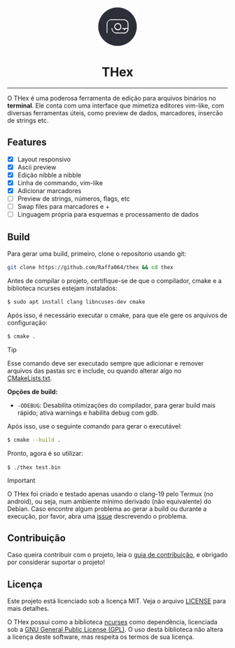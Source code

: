 <p align="center">
    <img src="/media/icon.png" alt="THex icon" width="90" height="90"/>
</p>

<h1 align="center"><b>THex</b></h1>

---

O THex é uma poderosa ferramenta de edição para arquivos binários no **terminal**. Ele conta com uma interface que mimetiza editores vim-like, com diversas ferramentas úteis, como preview de dados, marcadores, insercão de strings etc. 

## Features

- [x] Layout responsivo 
- [x] Ascii preview
- [x] Edição nibble a nibble 
- [x] Linha de commando, vim-like
- [x] Adicionar marcadores
- [ ] Preview de strings, números, flags, etc
- [ ] Swap files para marcadores e +
- [ ] Linguagem própria para esquemas e processamento de dados

## Build

Para gerar uma build, primeiro, clone o repositorio usando git:

```bash
git clone https://github.com/Raffa064/thex && cd thex
```

Antes de compilar o projeto, certifique-se de que o compilador, cmake e a biblioteca ncurses estejam instalados:

```bash
$ sudo apt install clang libncuses-dev cmake
```

Após isso, é necessário executar o cmake, para que ele gere os arquivos de configuração:

```bash
$ cmake .
```

> [!TIP]
Esse comando deve ser executado sempre que adicionar e remover arquivos das pastas src e include, ou quando alterar algo no [CMakeLists.txt](./CMakeLists.txt).

**Opções de build:**
- `-DDEBUG`: Desabilita otimizações do compilador, para gerar build mais rápido; ativa warnings e habilita debug com gdb.

Após isso, use o seguinte comando para gerar o executável:

```bash
$ cmake --build .
``` 

Pronto, agora é so utilizar:

```$ ./thex test.bin```

> [!IMPORTANT]
O THex foi criado e testado  apenas usando o clang-19 pelo Termux (no android),  ou seja, num ambiente mínimo derivado (não equivalente) do Debian.
Caso encontre algum problema ao gerar a build ou durante a execução, por favor, abra uma [issue](https://github.com/Raffa064/thex/issues) descrevendo o problema.

## Contribuição

Caso queira contribuir com o projeto, leia o [guia de contribuição](./CONTRIBUTING.pt-br.md), e obrigado por considerar suportar o projeto!

## Licença

Este projeto está licenciado sob a licença MIT. Veja o arquivo [LICENSE](./LICENSE) para mais detalhes.

O THex possui como a biblioteca [ncurses](https://invisible-island.net/ncurses/) como dependência, licenciada sob a [GNU General Public License (GPL)](https://www.gnu.org/licenses/gpl.html).  O uso desta biblioteca não altera a licença deste software, mas respeita os termos de sua licença.
